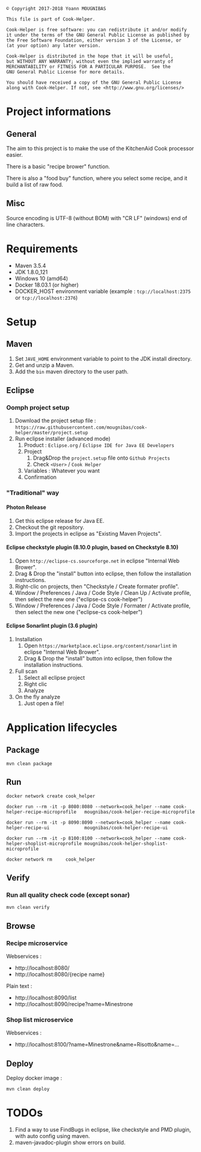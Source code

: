 ```
© Copyright 2017-2018 Yoann MOUGNIBAS

This file is part of Cook-Helper.

Cook-Helper is free software: you can redistribute it and/or modify
it under the terms of the GNU General Public License as published by
the Free Software Foundation, either version 3 of the License, or
(at your option) any later version.

Cook-Helper is distributed in the hope that it will be useful,
but WITHOUT ANY WARRANTY; without even the implied warranty of
MERCHANTABILITY or FITNESS FOR A PARTICULAR PURPOSE.  See the
GNU General Public License for more details.

You should have received a copy of the GNU General Public License
along with Cook-Helper. If not, see <http://www.gnu.org/licenses/>
```

# Project informations

## General

The aim to this project is to make the use of the KitchenAid Cook processor easier.

There is a basic "recipe brower" function.

There is also a "food buy" function, where you select some recipe, and it build a list of raw food.

## Misc

Source encoding is UTF-8 (without BOM) with "CR LF" (windows) end of line characters.

# Requirements

* Maven 3.5.4
* JDK 1.8.0_121
* Windows 10 (amd64)
* Docker 18.03.1 (or higher)
* DOCKER_HOST environment variable (example : `tcp://localhost:2375` or `tcp://localhost:2376`)

# Setup

## Maven

1) Set `JAVE_HOME` environment variable to point to the JDK install directory.
1) Get and unzip a Maven.
1) Add the `bin` maven directory to the user path.

## Eclipse

### Oomph project setup

1) Download the project setup file : `https://raw.githubusercontent.com/mougnibas/cook-helper/master/project.setup`
1) Run eclipse installer (advanced mode)
   1) Product : `Eclipse.org` / `Eclipse IDE for Java EE Developers`
   1) Project
      1) Drag&Drop the `project.setup` file onto `Github Projects`
      1) Check `<User>` / `Cook Helper`
   1) Variables : Whatever you want
   1) Confirmation

### "Traditional" way

#### Photon Release

1) Get this eclipse release for Java EE.
1) Checkout the git repository.
1) Import the projects in eclipse as "Existing Maven Projects".

#### Eclipse checkstyle plugin (8.10.0 plugin, based on Checkstyle 8.10)

1) Open `http://eclipse-cs.sourceforge.net` in eclipse "Internal Web Brower".
1) Drag & Drop the "install" button into eclipse, then follow the installation instructions.
1) Right-clic on projects, then "Checkstyle / Create formater profile".
1) Window / Preferences / Java / Code Style / Clean Up / Activate profile, then select the new one ("eclipse-cs cook-helper")
1) Window / Preferences / Java / Code Style / Formater / Activate profile, then select the new one ("eclipse-cs cook-helper")

#### Eclipse Sonarlint plugin (3.6 plugin)

1) Installation
   1) Open `https://marketplace.eclipse.org/content/sonarlint` in eclipse "Internal Web Brower".
   1) Drag & Drop the "install" button into eclipse, then follow the installation instructions.
1) Full scan
   1) Select all eclipse project
   1) Right clic
   1) Analyze
1) On the fly analyze
   1) Just open a file!

# Application lifecycles

## Package

`mvn clean package`

## Run

`docker network create cook_helper`

`docker run --rm -it -p 8080:8080 --network=cook_helper --name cook-helper-recipe-microprofile   mougnibas/cook-helper-recipe-microprofile`

`docker run --rm -it -p 8090:8090 --network=cook_helper --name cook-helper-recipe-ui             mougnibas/cook-helper-recipe-ui`

`docker run --rm -it -p 8100:8100 --network=cook_helper --name cook-helper-shoplist-microprofile mougnibas/cook-helper-shoplist-microprofile`

`docker network rm     cook_helper`

## Verify

### Run all quality check code (except sonar)

`mvn clean verify`


## Browse

### Recipe microservice

Webservices :
* http://localhost:8080/
* http://localhost:8080/{recipe name}

Plain text :
* http://localhost:8090/list
* http://localhost:8090/recipe?name=Minestrone

### Shop list microservice

Webservices :
* http://localhost:8100/?name=Minestrone&name=Risotto&name=...


## Deploy

Deploy docker image :

`mvn clean deploy`


# TODOs

1) Find a way to use FindBugs in eclipse, like checkstyle and PMD plugin, with auto config using maven.
1) maven-javadoc-plugin show errors on build.
